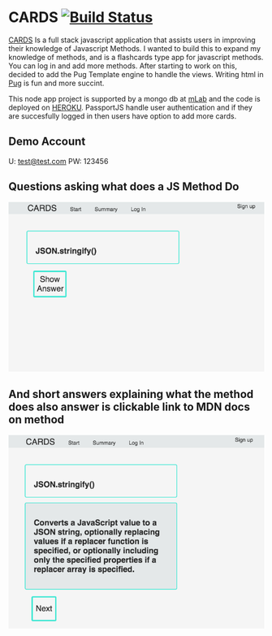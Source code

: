 # CARDS [![Build Status](https://api.travis-ci.org/NickFoden/cards-pug.svg?branch=master)](https://travis-ci.org/NickFoden/cards)

[CARDS](https://cards-js.herokuapp.com/) Is a full stack javascript application that assists users in improving their knowledge of Javascript Methods. I wanted to build this to expand my knowledge of methods, and is a flashcards type app for javascript methods. You can log in and add more methods. After starting to work on this, decided to add the Pug Template engine to handle the views. Writing html in [Pug](https://pugjs.org/language/attributes.html) is fun and more succint.

This node app project is supported by a mongo db at [mLab](https://mlab.com/) and the code is deployed on [HEROKU](https://cards-js.herokuapp.com/). PassportJS handle user authentication and if they are succesfully logged in then users have option to add more cards.

## Demo Account

U: test@test.com
PW: 123456

## Questions asking what does a JS Method Do

![Question](https://github.com/NickFoden/cards-pug/blob/master/public/images/question.png "Cards Question what does JSON.stringify mean")

## And short answers explaining what the method does also answer is clickable link to MDN docs on method

![Answer](https://github.com/NickFoden/cards-pug/blob/master/public/images/answer.png "Cards answer to what JSON.stringify does")

##
